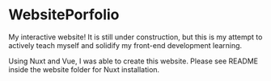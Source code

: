 # WebsitePorfolio
My interactive website! 
It is still under construction, but this is my attempt to actively teach myself and solidify my front-end development learning.

Using Nuxt and Vue, I was able to create this website. Please see README inside the website folder for Nuxt installation.
